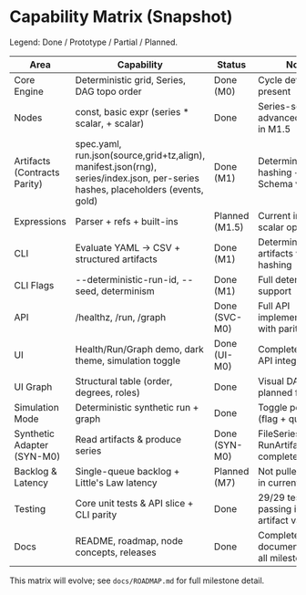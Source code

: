 # Capability Matrix (Snapshot)

Legend: Done / Prototype / Partial / Planned.

| Area | Capability | Status | Notes |
|------|------------|--------|-------|
| Core Engine | Deterministic grid, Series<T>, DAG topo order | Done (M0) | Cycle detection present |
| Nodes | const, basic expr (series * scalar, + scalar) | Done | Series-series & advanced built-ins in M1.5 |
| Artifacts (Contracts Parity) | spec.yaml, run.json(source,grid+tz,align), manifest.json(rng), series/index.json, per-series hashes, placeholders (events, gold) | Done (M1) | Deterministic hashing + JSON Schema validation |
| Expressions | Parser + refs + built-ins | Planned (M1.5) | Current inline scalar ops only |
| CLI | Evaluate YAML -> CSV + structured artifacts | Done (M1) | Deterministic artifacts with hashing |
| CLI Flags | --deterministic-run-id, --seed, determinism | Done (M1) | Full determinism support |
| API | /healthz, /run, /graph | Done (SVC-M0) | Full API implementation with parity tests |
| UI | Health/Run/Graph demo, dark theme, simulation toggle | Done (UI-M0) | Complete SPA with API integration |
| UI Graph | Structural table (order, degrees, roles) | Done | Visual DAG planned for later |
| Simulation Mode | Deterministic synthetic run + graph | Done | Toggle persisted (flag + query) |
| Synthetic Adapter (SYN-M0) | Read artifacts & produce series | Done (SYN-M0) | FileSeriesReader, RunArtifactAdapter complete |
| Backlog & Latency | Single-queue backlog + Little's Law latency | Planned (M7) | Not pulled forward in current roadmap |
| Testing | Core unit tests & API slice + CLI parity | Done | 29/29 tests passing including artifact validation |
| Docs | README, roadmap, node concepts, releases | Done | Complete documentation for all milestones |

This matrix will evolve; see `docs/ROADMAP.md` for full milestone detail.
